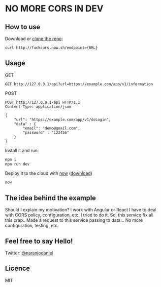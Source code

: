 
# NO MORE CORS IN DEV

## How to use

Download or [clone the repo](https://github.com/danielnaranjo/no-more-cors-in-dev):

```bash
curl http://fuckcors.now.sh/endpoint={URL}
```

## Usage

GET
```
GET http://127.0.0.1/api?url=https://example.com/app/v1/information
```

POST
```
POST http://127.0.0.1/api HTTP/1.1
Content-Type: application/json

{
    "url": "https://example.com/app/v1/doLogin",
    "data" : {
        "email": "demo@gmail.com",
        "password" : "123456"
    }
}
```

Install it and run:

```bash
npm i
npm run dev
```

Deploy it to the cloud with [now](https://zeit.co/now) ([download](https://zeit.co/download))

```bash
now
```

## The idea behind the example

Should I explain my motivation? I work with Angular or React I have to deal with CORS policy, configuration, etc. I tried to do it, So, this service fix all this crap.. Made a request to this service passing to data... No more configuration, testing, etc.

## Feel free to say Hello!
Twitter: [@naranjodaniel](https://twitter.com/naranjodaniel)

## Licence
MIT

